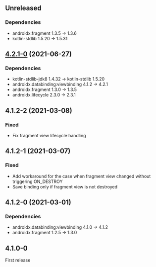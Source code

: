 ## Unreleased

### Dependencies

- androidx.fragment 1.3.5 -> 1.3.6
- kotlin-stdlib 1.5.20 -> 1.5.31

## [4.2.1-0] (2021-06-27)

### Dependencies

- kotlin-stdlib-jdk8 1.4.32 -> kotlin-stdlib 1.5.20
- androidx.databinding:viewbinding 4.1.2 -> 4.2.1
- androidx.fragment 1.3.0 -> 1.3.5
- androidx.lifecycle 2.3.0 -> 2.3.1

## 4.1.2-2 (2021-03-08)

### Fixed

- Fix fragment view lifecycle handling

## 4.1.2-1 (2021-03-07)

### Fixed

- Add workaround for the case when fragment view changed without triggering ON_DESTROY
- Save binding only if fragment view is not destroyed

## 4.1.2-0 (2021-03-01)

### Dependencies

- androidx.databinding:viewbinding 4.1.0 -> 4.1.2
- androidx.fragment 1.2.5 -> 1.3.0

## 4.1.0-0

First release


[4.2.1-0]: https://github.com/RedMadRobot/gears-android/compare/resources-ktx-v1.3.0-0...viewbinding-ktx-v4.2.1-0
